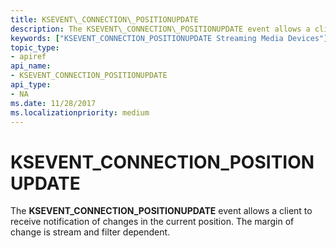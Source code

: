 ```yaml
---
title: KSEVENT\_CONNECTION\_POSITIONUPDATE
description: The KSEVENT\_CONNECTION\_POSITIONUPDATE event allows a client to receive notification of changes in the current position. The margin of change is stream and filter dependent.
keywords: ["KSEVENT_CONNECTION_POSITIONUPDATE Streaming Media Devices"]
topic_type:
- apiref
api_name:
- KSEVENT_CONNECTION_POSITIONUPDATE
api_type:
- NA
ms.date: 11/28/2017
ms.localizationpriority: medium
---
```


# KSEVENT\_CONNECTION\_POSITIONUPDATE


The **KSEVENT\_CONNECTION\_POSITIONUPDATE** event allows a client to receive notification of changes in the current position. The margin of change is stream and filter dependent.

 

 





